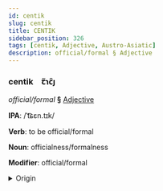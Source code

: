 ```yaml
---
id: centik
slug: centik
title: CENTIK
sidebar_position: 326
tags: [centik, Adjective, Austro-Asiatic]
description: official/formal § Adjective
---
```


### centik&emsp;<span kind="abugida">ꞇ̃ɿc̑ȷ</span>

*official/formal* **§** [Adjective](../../tags/Adjective)

**IPA**: /ˈt͡ɕɛn.tɪk/

**Verb**: to be official/formal

**Noun**: officialness/formalness

**Modifier**: official/formal

<details>
    <summary>Origin</summary>
    Vietnamese chánh thức [t͡ɕɛɲ˦˧˥ tʰɨk̚˦˧˥]<br/>
    <em>Austro-Asiatic Language Family</em>
</details>